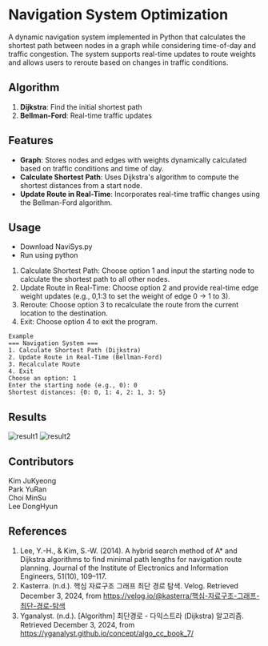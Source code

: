 # Navigation System Optimization
A dynamic navigation system implemented in Python that calculates the shortest path between nodes in a graph while considering time-of-day and traffic congestion. The system supports real-time updates to route weights and allows users to reroute based on changes in traffic conditions.

## Algorithm
1. **Dijkstra**: Find the initial shortest path
2. **Bellman-Ford**: Real-time traffic updates

## Features
- **Graph**: Stores nodes and edges with weights dynamically calculated based on traffic conditions and time of day.
- **Calculate Shortest Path**: Uses Dijkstra's algorithm to compute the shortest distances from a start node.
- **Update Route in Real-Time**: Incorporates real-time traffic changes using the Bellman-Ford algorithm.

## Usage
- Download NaviSys.py  
- Run using python  

1. Calculate Shortest Path: Choose option 1 and input the starting node to calculate the shortest path to all other nodes.
2. Update Route in Real-Time: Choose option 2 and provide real-time edge weight updates (e.g., 0,1:3 to set the weight of edge 0 -> 1 to 3).
3. Reroute: Choose option 3 to recalculate the route from the current location to the destination.
4. Exit: Choose option 4 to exit the program.

```
Example
=== Navigation System ===
1. Calculate Shortest Path (Dijkstra)
2. Update Route in Real-Time (Bellman-Ford)
3. Recalculate Route
4. Exit
Choose an option: 1
Enter the starting node (e.g., 0): 0
Shortest distances: {0: 0, 1: 4, 2: 1, 3: 5}
```

## Results
![result1](https://github.com/user-attachments/assets/95561c36-543d-4e67-a8e9-45e337777177)
![result2](https://github.com/user-attachments/assets/7442f19c-e313-4311-b7f9-24cb788193d2)

## Contributors
Kim JuKyeong  
Park YuRan  
Choi MinSu  
Lee DongHyun  

## References
1. Lee, Y.-H., & Kim, S.-W. (2014). A hybrid search method of A* and Dijkstra algorithms to find minimal path lengths for navigation route planning. Journal of the Institute of Electronics and Information Engineers, 51(10), 109–117.
2. Kasterra. (n.d.). 핵심 자료구조 그래프 최단 경로 탐색. Velog. Retrieved December 3, 2024, from https://velog.io/@kasterra/핵심-자료구조-그래프-최단-경로-탐색
3. Yganalyst. (n.d.). [Algorithm] 최단경로 - 다익스트라 (Dijkstra) 알고리즘. Retrieved December 3, 2024, from https://yganalyst.github.io/concept/algo_cc_book_7/
